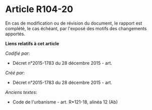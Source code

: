 # Article R104-20

En cas de modification ou de révision du document, le rapport est complété, le cas échéant, par l'exposé des motifs des
changements apportés.

**Liens relatifs à cet article**

_Codifié par_:

  - Décret n°2015-1783 du 28 décembre 2015 - art.

_Créé par_:

  - Décret n°2015-1783 du 28 décembre 2015 - art.

_Anciens textes_:

  - Code de l'urbanisme - art. R*121-18, alinéa 12 (Ab)
